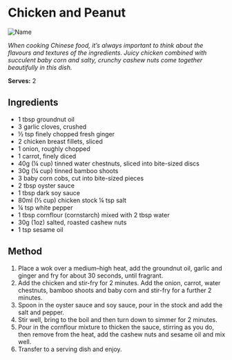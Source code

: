 # Chicken and Peanut

![Name](resources/chicken-and-peanut.jpg)

*When cooking Chinese food, it’s always important to think about the flavours and textures of the ingredients. Juicy chicken combined with succulent baby corn and salty, crunchy cashew nuts come together beautifully in this dish.*

**Serves:** 2

## Ingredients
- 1 tbsp groundnut oil
- 3 garlic cloves, crushed
- ½ tsp finely chopped fresh ginger
- 2 chicken breast fillets, sliced
- 1 onion, roughly chopped
- 1 carrot, finely diced
- 40g (¼ cup) tinned water chestnuts, sliced into bite-sized discs
- 30g (¼ cup) tinned bamboo shoots
- 3 baby corn cobs, cut into bite-sized pieces
- 2 tbsp oyster sauce
- 1 tbsp dark soy sauce
- 80ml (⅓ cup) chicken stock ¼ tsp salt
- ¼ tsp white pepper
- 1 tbsp cornflour (cornstarch) mixed with 2 tbsp water
- 30g (1oz) salted, roasted cashew nuts
- 1 tsp sesame oil

## Method
1. Place a wok over a medium–high heat, add the groundnut oil, garlic and ginger and fry for about 30 seconds, until fragrant. 
1. Add the chicken and stir-fry for 2 minutes. Add the onion, carrot, water chestnuts, bamboo shoots and baby corn and stir-fry for a further 2 minutes. 
1. Spoon in the oyster sauce and soy sauce, pour in the stock and add the salt and pepper. 
1. Stir well, bring to the boil and then turn down to simmer for 2 minutes.
1. Pour in the cornflour mixture to thicken the sauce, stirring as you do, then remove from the heat, add the cashew nuts and sesame oil and mix well. 
1. Transfer to a serving dish and enjoy.